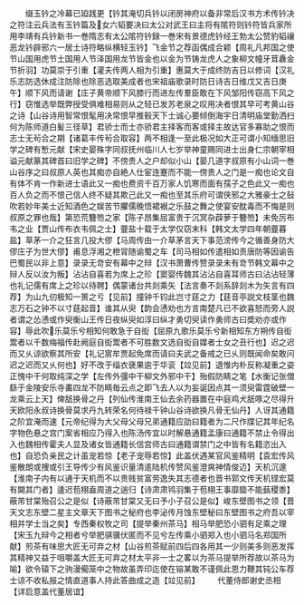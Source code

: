 <!-- { "loadSidebar": true } -->
　　缀玉钤之冷幕已廹践更【钤其淹切兵钤以闭房神府以备非常后汉书方术传钤决之符注云兵法有玉钤篇及女六韬要决曰太公对武王曰主将有隂符则钤符皆兵家所用李靖有兵钤新书一巻隋志有太公隂符钤録一巻宋有景德虎钤经王勃太公赞豹韬禳恶龙钤辟邪六一居士诗符略纵横轻玉钤】飞金节之荐函偶成合颖【周礼凡邦国之使节山国用虎节土国用人节泽国用龙节皆金也以金为节铸龙虎人之象柳文幢牙茸纛金节折羽】功莫崇于引重【灌夫传两人相为引重】惠莫大于成终防吉日以修词【汉礼乐志防选休成注防除也除恶选取美成者也宋祖庙歌录时防日诗吉日维戊又吉日庚午】顺下风而请谢【庄子黄帝顺下风膝行而进左传羣臣敢在下风邹阳传窃高下风之行】窃惟选举既弊授受俱难相易则从之轻已发苏老泉之叹用决者恨其早可考黄山谷之诗【山谷诗用智常恨髦用决常恨早推毂天下士诚心要倾倒海宇日清明庙堂勤洒扫何为陈师道白髪三径草】君骄士而士亦骄君主择客而客或择主故达官多寡助之恨而志士无茍合之期【诸葛丰传茍合取容】两不相逢一至此极况如大正可谓小知缅思旧学之碑有慙元献【宋史晏殊字同叔抚州临川人七岁举神童赐同进士出身仁宗朝宰相谥元献篆其碑首曰旧学之碑】不傍贵人之户却似小山【晏几道字叔原有小山词一巻山谷序之曰叔原人英也其痴亦自絶人仕宦连蹇而不能一傍贵人之门是一痴也论文自有体不肯一作新进士语此又一痴也费资千百万家人饥寒而面有孺子之色此又一痴也百人负之而不恨己信人终不疑其欺己此又一痴也至其乐府可谓侠邪之大雅豪士之鼔吹若妙年美士近知酒色之娱苦节臞儒晚悟裙裾之乐鼓之舞之使宴安酖毒而不悔是则叔原之罪也哉】第恐荒簪笏之家【陈子昂集屈富贵于沉冥杂薜萝于簪笏】未免厉布韦之业【贾山传布衣韦佩之士】虀盐十载于太学仅窃末科【韩文太学四年朝虀暮盐】草茅一介之狂言几投大僇【马周传由一介草茅言天下事范滂传今之循善身防大僇庄子为世大僇】甫息浮湘之枻冐随谕蜀之车【司马相如传遣相如责唐防等因谕告巴蜀民以非上意】录录无竒安有幕中之辩【汉书萧曹传赞录录未有竒节韩文幕中之辩人反以汝为叛】沾沾自喜若为席上之珍【窦婴传魏其沾沾自喜耳师古曰沾沾轻薄也礼记儒有席上之珍以待聘】偶蒙诸台共剡乘矢【法言奏不剡系辞剡木为矢言有四荐】为山九仞极知一篑之亏【见前】撞钟千钧此岂寸莛之力【莛音亭説文枝茎也魏志万石之钟不以寸莛起音】谁其从臾【韵会慂劝也方言南楚凡已不欲喜怒而旁人説者谓之怂慂或作臾衡山王传日夜纵臾如淳曰纵才勇切臾读作勇师古曰奬劝亦或作容】辱此吹乐莫乐兮相知何敢急于自衒【屈原九歌乐莫乐兮新相知东方朔传自衒鬻者以千数梅福传赴阙庭自衒鬻者不可胜数文选自衒自媒者士女之丑行也】迟之迟而又乆谅欲察其所安【礼记賔牟贾起免席而请曰夫武之备戒之已乆则既闻命矣敢问迟之迟而又乆何也】好不改于缁衣襃果逾于华衮【竝见前】退惟内朴反称凝重之姿正愧中干何取纯深之学【左传外彊中干柳文外邪中干】殆假防睛之笔【水衡记张僧繇于金陵安乐寺畵四龙不防睛毎云点之即飞去人以为妄诞因点其一须臾雷霆破壁一龙乘云上天】俾舐换骨之丹【列仙传淮南王仙去余药器置在中庭鸡犬舐啄之尽得升天欧阳永叔诗换骨莫求丹九转荣名何待禄千钟山谷诗欲换凡骨无仙丹】人讶其通籍之阶宜淹而速【元帝纪得为大父母父母兄弟通籍应劭曰籍者为二尺作牒记其年纪名字物色悬之宫门案省相应乃得入也陈汤传宜以时解悬通籍孟康曰通籍不禁止令得出入也魏相传霍夫人显及诸女皆通籍长信宫师古曰通籍谓禁门之中皆有名籍恣出入也】自恐负亲民之计虽宠若惊【老子宠辱若惊】此盖伏遇某官风鉴精明【袁宏传风鉴散朗或捜或引王导传少有风鉴识量清逺陆机传赞风鉴澄爽神情俊迈】天机沉邃【淮南子内有以通于天机而不以贵贱贫富劳逸失其志德者也晋书郭文传天机铿宏莫有闚其门者】逶迟苞栩盍周道之遄归【诗肃肃鸨羽集于苞栩王事靡盬不能蓺稷黍】蔽芾甘棠殆召公之是似【诗蔽芾甘棠又无曰予小子召公是似】峻东壁图书之领【晋天文志东壁二星主文章天下图书之秘府也李泌传月蚀东壁秘曰东壁图书之府吾以宰相并学士当之矣】专西秦权牧之司【提举秦州茶马】相马举肥恐小驷有足乘之理【宋玉九辩今之相者兮举肥骐骥伏匿而不见兮左传乘小驷郑入也小驷马名郑国所献】煎茶有味思大匠无可弃之材【山谷煎茶赋前四后四各用其一少则美多则恶发挥其精神又益于咀嚼盖大匠无可弃之材太平非一士之畧以为茶马提举所荐故以茶马为喻】欲令辕下之驹漫僃笼中之物故虽弄印迄使在镕某敢不谨佩此恩力鞭其钝公车荐士谅不收私报之情直道事人持此答曲成之造【竝见前】
　　代董侍郎谢史丞相【详启意盖代董居谊】
